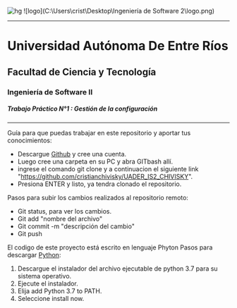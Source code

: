 ![hg](https://drive.google.com/file/d/1qWyjbY9GBWNVAn-7aMYfoQTrrtaKLiRn/view?usp=sharing)
![logo](C:\Users\crist\Desktop\Ingeniería de Software 2\logo.png)


------------


# Universidad Autónoma De Entre Ríos 
## Facultad de Ciencia y Tecnología
###  Ingeniería de Software II
##### Trabajo Práctico N°1 : Gestión de la configuración

------------


Guía para que puedas trabajar en este repositorio y aportar tus conocimientos:
- Descargue [Github](https://docs.github.com/es/desktop/installing-and-configuring-github-desktop/installing-and-authenticating-to-github-desktop/installing-github-desktop)  y cree una cuenta.
- Luego cree una carpeta  en su PC y abra GITbash allí.
- ingrese el comando git clone y a continuacion el siguiente link "https://github.com/cristianchivisky/UADER_IS2_CHIVISKY".
- Presiona ENTER y listo, ya tendra clonado el repositorio.

Pasos para subir los cambios realizados al repositorio remoto:
- Git status, para ver los cambios.
- Git add "nombre del archivo"
- Git commit -m "descripción del cambio"
- Git push

El codigo de este proyecto está escrito en lenguaje Phyton
Pasos para descargar [Python](https://www.python.org/):
1. Descargue el instalador del archivo ejecutable de python 3.7 para su sistema operativo.
2. Ejecute el instalador.
3. Elija add Python 3.7 to PATH.
4. Seleccione install now.